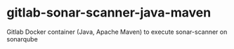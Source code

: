 # gitlab-sonar-scanner-java-maven
Gitlab Docker container (Java, Apache Maven) to execute sonar-scanner on sonarqube
